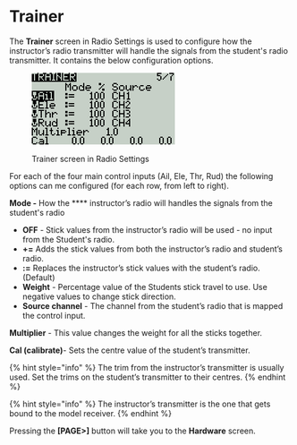 # Trainer

The **Trainer** screen in Radio Settings is used to configure how the instructor’s radio transmitter will handle the signals from the student's radio transmitter. It contains the below configuration options.&#x20;

<figure><img src="../../.gitbook/assets/bwtrainer.png" alt=""><figcaption><p>Trainer screen in Radio Settings</p></figcaption></figure>

For each of the four main control inputs (Ail, Ele, Thr, Rud) the following options can me configured (for each row, from left to right).

**Mode -** How the **** instructor’s radio will handles the signals from the student's radio&#x20;

* **OFF** - Stick values from the instructor’s radio will be used - no input from the Student's radio.
* **+=** Adds the stick values from both the instructor’s radio and student’s radio.
* **:=** Replaces the instructor’s stick values with the student’s radio. (Default)
* **Weight** - Percentage value of the Students stick travel to use. Use negative values to change stick direction.
* **Source channel** - The channel from the student’s radio that is mapped the control input.

**Multiplier** - This value changes the weight for all the sticks together.&#x20;

**Cal (calibrate)**- Sets the centre value of the student’s transmitter.

{% hint style="info" %}
The trim from the instructor’s transmitter is usually used. Set the trims on the student’s transmitter to their centres.
{% endhint %}

{% hint style="info" %}
The instructor’s transmitter is the one that gets bound to the model receiver.
{% endhint %}

Pressing the **\[PAGE>]** button will take you to the **Hardware** screen.
